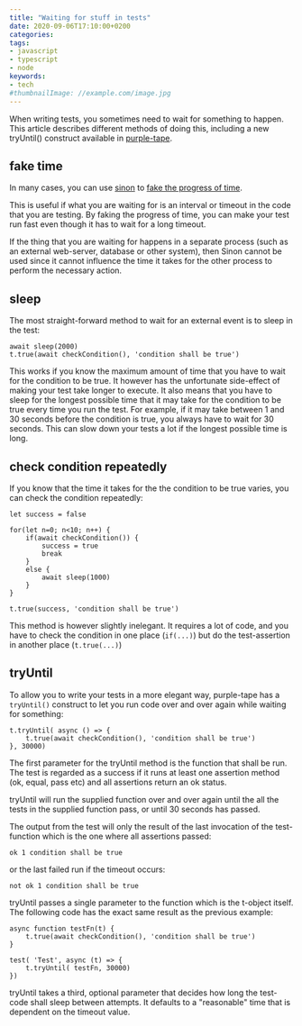 ```yaml
---
title: "Waiting for stuff in tests"
date: 2020-09-06T17:10:00+0200
categories:
tags:
- javascript
- typescript
- node
keywords:
- tech
#thumbnailImage: //example.com/image.jpg
---
```


When writing tests, you sometimes need to wait for something to happen.
This article describes different methods of doing this, including a new
tryUntil() construct available in [purple-tape](https://www.npmjs.com/package/purple-tape).

<!--more-->

## fake time

In many cases, you can use [sinon](https://www.npmjs.com/package/sinon)
to [fake the progress of time](https://sinonjs.org/releases/latest/fake-timers/).

This is useful if what you are waiting for is an interval or timeout in the code that you are testing.
By faking the progress of time, you can make your test run fast even though it has to wait
for a long timeout.

If the thing that you are waiting for happens in a separate process (such as an external web-server, database or other system), then Sinon cannot be used since it cannot influence the time it takes for the other process to perform the necessary action.

## sleep

The most straight-forward method to wait for an external event is to sleep in the test:

```plaintext
await sleep(2000)
t.true(await checkCondition(), 'condition shall be true')
```

This works if you know the maximum amount of time that you have to wait for the condition to be true.
It however has the unfortunate side-effect of making your test take longer to execute.
It also means that you have to sleep for the longest possible time that it may take for the condition to be true
every time you run the test.
For example, if it may take between 1 and 30 seconds before the condition is true,
you always have to wait for 30 seconds.
This can slow down your tests a lot if the longest possible time is long.


## check condition repeatedly

If you know that the time it takes for the the condition to be true varies,
you can check the condition repeatedly:

```plaintext
let success = false

for(let n=0; n<10; n++) {
    if(await checkCondition()) {
        success = true
        break
    }
    else {
        await sleep(1000)
    }
}

t.true(success, 'condition shall be true')
```

This method is however slightly inelegant.
It requires a lot of code, and you have to check the condition in one place (`if(...)`)
but do the test-assertion in another place (`t.true(...)`)

## tryUntil

To allow you to write your tests in a more elegant way,
purple-tape has a `tryUntil()` construct to let you run code over and over again
while waiting for something:

```plaintext
t.tryUntil( async () => {
    t.true(await checkCondition(), 'condition shall be true')
}, 30000)
```

The first parameter for the tryUntil method is the function that shall be run.
The test is regarded as a success if it runs at least one assertion method (ok, equal, pass etc)
and all assertions return an ok status.

tryUntil will run the supplied function over and over again until the all the tests in the supplied function pass, or until 30 seconds has passed.

The output from the test will only the result of the last invocation of the test-function which is the one where all assertions passed:

```plaintext
ok 1 condition shall be true
```

or the last failed run if the timeout occurs:

```plaintext
not ok 1 condition shall be true
```

tryUntil passes a single parameter to the function which is the t-object itself.
The following code has the exact same result as the previous example:

```plaintext
async function testFn(t) {
    t.true(await checkCondition(), 'condition shall be true')
}

test( 'Test', async (t) => {
    t.tryUntil( testFn, 30000)
})
```

tryUntil takes a third, optional parameter that decides how long the test-code shall sleep between attempts. It defaults to a "reasonable" time that is dependent on the timeout value.
